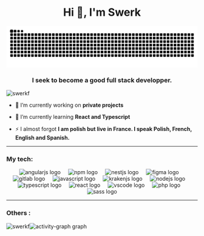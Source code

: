 <h1 align="center">Hi 👋, I'm Swerk</h1>
<img align="center" src="https://github.com/SwerkF/SwerkF/blob/output/github-contribution-grid-snake-dark.svg" alt="Snake animation" />

<h3 align="center">I seek to become a good full stack developper.</h3><p align="left"> <img src="https://komarev.com/ghpvc/?username=swerkf&label=Profile%20views&color=0e75b6&style=flat" alt="swerkf" /> </p>

- 🔭 I’m currently working on **private projects**

- 🌱 I’m currently learning **React and Typescript**

- ⚡ I almost forgot **I am polish but live in France. I speak Polish, French, English and Spanish.**


<hr>
<h3 align="left">My tech:</h3><div align="center">
  <img src="https://cdn.simpleicons.org/angular/DD0031" height="40" alt="angularjs logo"  />
  <img width="12" />
  <img src="https://cdn.simpleicons.org/npm/CB3837" height="40" alt="npm logo"  />
  <img width="12" />
  <img src="https://cdn.simpleicons.org/nestjs/E0234E" height="40" alt="nestjs logo"  />
  <img width="12" />
  <img src="https://cdn.simpleicons.org/figma/F24E1E" height="40" alt="figma logo"  />
  <img width="12" />
  <img src="https://cdn.simpleicons.org/gitlab/FC6D26" height="40" alt="gitlab logo"  />
  <img width="12" />
  <img src="https://cdn.simpleicons.org/javascript/F7DF1E" height="40" alt="javascript logo"  />
  <img width="12" />
  <img src="https://cdn.simpleicons.org/gitkraken/179287" height="40" alt="krakenjs logo"  />
  <img width="12" />
  <img src="https://cdn.simpleicons.org/nodedotjs/339933" height="40" alt="nodejs logo"  />
  <img width="12" />
  <img src="https://cdn.simpleicons.org/typescript/3178C6" height="40" alt="typescript logo"  />
  <img width="12" />
  <img src="https://cdn.simpleicons.org/react/61DAFB" height="40" alt="react logo"  />
  <img width="12" />
  <img src="https://cdn.simpleicons.org/visualstudiocode/007ACC" height="40" alt="vscode logo"  />
  <img width="12" />
  <img src="https://cdn.simpleicons.org/php/777BB4" height="40" alt="php logo"  />
  <img width="12" />
  <img src="https://cdn.simpleicons.org/sass/CC6699" height="40" alt="sass logo"  />
</div>
<hr>
<h3 align="left">Others :</h3>
<img align="left" src="https://github-readme-stats.vercel.app/api/top-langs?username=swerkf&show_icons=true&locale=en&layout=compact" alt="swerkf" />
  <img src="https://github-readme-activity-graph.vercel.app/graph?username=SwerkF&radius=16&theme=react&area=true&order=5" height="300" alt="activity-graph graph"  />


